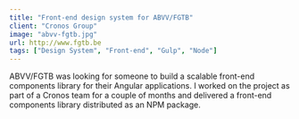 ```yaml
---
title: "Front-end design system for ABVV/FGTB"
client: "Cronos Group"
image: "abvv-fgtb.jpg"
url: http://www.fgtb.be
tags: ["Design System", "Front-end", "Gulp", "Node"]
---
```


ABVV/FGTB was looking for someone to build a scalable front-end components library for their Angular applications. I worked on the project as part of a Cronos team for a couple of months and delivered a front-end components library distributed as an NPM package.
